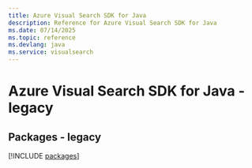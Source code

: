 ```yaml
---
title: Azure Visual Search SDK for Java
description: Reference for Azure Visual Search SDK for Java
ms.date: 07/14/2025
ms.topic: reference
ms.devlang: java
ms.service: visualsearch
---
```

# Azure Visual Search SDK for Java - legacy
## Packages - legacy
[!INCLUDE [packages](visual-search-index.md)]
